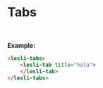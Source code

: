 <script setup>
    import LesliTabs from "./Tabs.vue"
    import LesliTab from "./TabItem.vue"
</script>

# Tabs

<br />

**Example:**

```html
<lesli-tabs>
    <lesli-tab title="hola">
    </lesli-tab>
</lesli-tabs>
```

<lesli-tabs>
    <lesli-tab>
    </lesli-tab>
</lesli-tabs>

<br /><br />

<lesli-tabs>
    <lesli-tab title="hola">
    </lesli-tab>
</lesli-tabs>

<br /><br />

<lesli-tabs>
    <lesli-tab title="hola" icon="save">
    </lesli-tab>
</lesli-tabs>

<br /><br />

<lesli-tabs>
    <lesli-tab icon="save">
    </lesli-tab>
</lesli-tabs>

<br /><br />

<lesli-tabs>
    <lesli-tab title="Pictures">
    </lesli-tab>
    <lesli-tab title="Music">
    </lesli-tab>
    <lesli-tab title="Videos">
    </lesli-tab>
    <lesli-tab title="Documents">
    </lesli-tab>
</lesli-tabs>

<br /><br />

<lesli-tabs>
    <lesli-tab title="Pictures" icon="save">
    </lesli-tab>
    <lesli-tab title="Music" icon="save">
    </lesli-tab>
    <lesli-tab title="Videos" icon="save">
    </lesli-tab>
    <lesli-tab title="Documents" icon="save">
    </lesli-tab>
</lesli-tabs>
